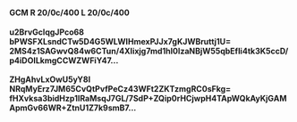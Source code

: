 #### GCM R 20/0c/400 L 20/0c/400
**u2BrvGclqgJPco68**<br/>**bPWSFXLsndCTw5D4G5WLWIHmexPJJx7gKJWBruttj1U=**<br/>**2MS4z1SAGwvQ84w6CTun/4XIixjg7md1hl0IzaNBjW55qbEfIi4tk3K5ccD/p4iDOILkmgCCWZWFiY47...**<br/><br/>
**ZHgAhvLxOwU5yY8l**<br/>**NRqMyErz7JM65CvQtPvfPeCz43WFt2ZKTzmgRC0sFkg=**<br/>**fHXvksa3bidHzp1IRaMsqJ7GL/7SdP+ZQip0rHCjwpH4TApWQkAyKjGAMApmGv66WR+ZtnU1Z7k9smB7...**